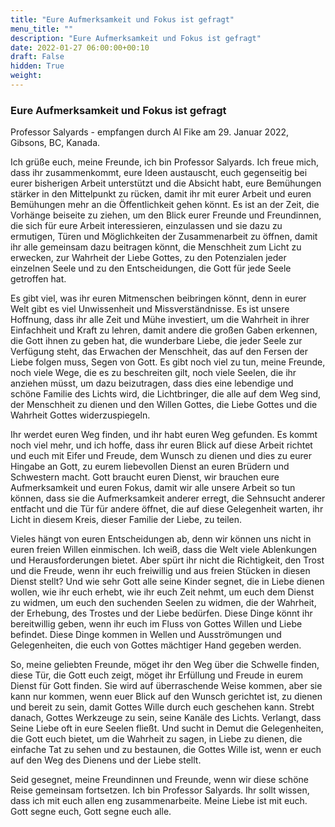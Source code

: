 ```yaml
---
title: "Eure Aufmerksamkeit und Fokus ist gefragt"
menu_title: ""
description: "Eure Aufmerksamkeit und Fokus ist gefragt"
date: 2022-01-27 06:00:00+00:10
draft: False
hidden: True
weight:
---
```

### Eure Aufmerksamkeit und Fokus ist gefragt

Professor Salyards - empfangen durch Al Fike am 29. Januar 2022, Gibsons, BC, Kanada.

Ich grüße euch, meine Freunde, ich bin Professor Salyards. Ich freue mich, dass ihr zusammenkommt, eure Ideen austauscht, euch gegenseitig bei eurer bisherigen Arbeit unterstützt und die Absicht habt, eure Bemühungen stärker in den Mittelpunkt zu rücken, damit ihr mit eurer Arbeit und euren Bemühungen mehr an die Öffentlichkeit gehen könnt. Es ist an der Zeit, die Vorhänge beiseite zu ziehen, um den Blick eurer Freunde und Freundinnen, die sich für eure Arbeit interessieren, einzulassen und sie dazu zu ermutigen, Türen und Möglichkeiten der Zusammenarbeit zu öffnen, damit ihr alle gemeinsam dazu beitragen könnt, die Menschheit zum Licht zu erwecken, zur Wahrheit der Liebe Gottes, zu den Potenzialen jeder einzelnen Seele und zu den Entscheidungen, die Gott für jede Seele getroffen hat.

Es gibt viel, was ihr euren Mitmenschen beibringen könnt, denn in eurer Welt gibt es viel Unwissenheit und Missverständnisse. Es ist unsere Hoffnung, dass ihr alle Zeit und Mühe investiert, um die Wahrheit in ihrer Einfachheit und Kraft zu lehren, damit andere die großen Gaben erkennen, die Gott ihnen zu geben hat, die wunderbare Liebe, die jeder Seele zur Verfügung steht, das Erwachen der Menschheit, das auf den Fersen der Liebe folgen muss, Segen von Gott. Es gibt noch viel zu tun, meine Freunde, noch viele Wege, die es zu beschreiten gilt, noch viele Seelen, die ihr anziehen müsst, um dazu beizutragen, dass dies eine lebendige und schöne Familie des Lichts wird, die Lichtbringer, die alle auf dem Weg sind, der Menschheit zu dienen und den Willen Gottes, die Liebe Gottes und die Wahrheit Gottes widerzuspiegeln.

Ihr werdet euren Weg finden, und ihr habt euren Weg gefunden. Es kommt noch viel mehr, und ich hoffe, dass ihr euren Blick auf diese Arbeit richtet und euch mit Eifer und Freude, dem Wunsch zu dienen und dies zu eurer Hingabe an Gott, zu eurem liebevollen Dienst an euren Brüdern und Schwestern macht. Gott braucht euren Dienst, wir brauchen eure Aufmerksamkeit und euren Fokus, damit wir alle unsere Arbeit so tun können, dass sie die Aufmerksamkeit anderer erregt, die Sehnsucht anderer entfacht und die Tür für andere öffnet, die auf diese Gelegenheit warten, ihr Licht in diesem Kreis, dieser Familie der Liebe, zu teilen.

Vieles hängt von euren Entscheidungen ab, denn wir können uns nicht in euren freien Willen einmischen. Ich weiß, dass die Welt viele Ablenkungen und Herausforderungen bietet. Aber spürt ihr nicht die Richtigkeit, den Trost und die Freude, wenn ihr euch freiwillig und aus freien Stücken in diesen Dienst stellt? Und wie sehr Gott alle seine Kinder segnet, die in Liebe dienen wollen, wie ihr euch erhebt, wie ihr euch Zeit nehmt, um euch dem Dienst zu widmen, um euch den suchenden Seelen zu widmen, die der Wahrheit, der Erhebung, des Trostes und der Liebe bedürfen. Diese Dinge könnt ihr bereitwillig geben, wenn ihr euch im Fluss von Gottes Willen und Liebe befindet. Diese Dinge kommen in Wellen und Ausströmungen und Gelegenheiten, die euch von Gottes mächtiger Hand gegeben werden.

So, meine geliebten Freunde, möget ihr den Weg über die Schwelle finden, diese Tür, die Gott euch zeigt, möget ihr Erfüllung und Freude in eurem Dienst für Gott finden. Sie wird auf überraschende Weise kommen, aber sie kann nur kommen, wenn euer Blick auf den Wunsch gerichtet ist, zu dienen und bereit zu sein, damit Gottes Wille durch euch geschehen kann. Strebt danach, Gottes Werkzeuge zu sein, seine Kanäle des Lichts. Verlangt, dass Seine Liebe oft in eure Seelen fließt. Und sucht in Demut die Gelegenheiten, die Gott euch bietet, um die Wahrheit zu sagen, in Liebe zu dienen, die einfache Tat zu sehen und zu bestaunen, die Gottes Wille ist, wenn er euch auf den Weg des Dienens und der Liebe stellt.

Seid gesegnet, meine Freundinnen und Freunde, wenn wir diese schöne Reise gemeinsam fortsetzen. Ich bin Professor Salyards. Ihr sollt wissen, dass ich mit euch allen eng zusammenarbeite. Meine Liebe ist mit euch. Gott segne euch, Gott segne euch alle.
